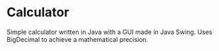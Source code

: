 # Calculator
Simple calculator written in Java with a GUI made in Java Swing. Uses BigDecimal to achieve a mathematical precision.

